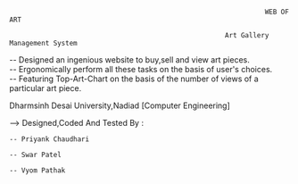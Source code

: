                                                                     WEB OF ART
                                                                    
                                                          Art Gallery Management System
																																		   
-- Designed an ingenious website to buy,sell and view art pieces.																		   
-- Ergonomically perform all these tasks on the basis of user's choices.																   
-- Featuring Top-Art-Chart on the basis of the number of views of a particular art piece. 												   
																																	       

Dharmsinh Desai University,Nadiad [Computer Engineering]

--> Designed,Coded And Tested By :

	-- Priyank Chaudhari
	
	-- Swar Patel
	
   	-- Vyom Pathak                  	
